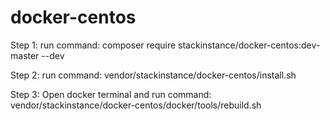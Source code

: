 # docker-centos
Step 1: run command: composer require stackinstance/docker-centos:dev-master --dev

Step 2: run command: vendor/stackinstance/docker-centos/install.sh

Step 3: Open docker terminal and run command: vendor/stackinstance/docker-centos/docker/tools/rebuild.sh

